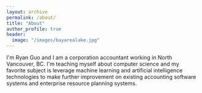 ```yaml
---
layout: archive
permalink: /about/
title: "About"
author_profile: true
header:
  image: "/images/bayarealake.jpg"
---
```


I'm Ryan Guo and I am a corporation accountant working in North Vancouver, BC. I'm teaching myself about computer science and my favorite subject is leverage machine learning and artificial intelligence technologies to make further improvement on existing accounting software systems and enterprise resource planning systems.

